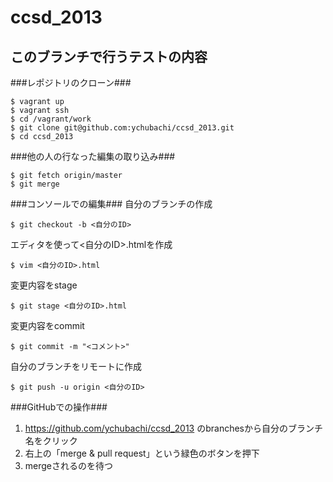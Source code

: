 ccsd_2013
=========

このブランチで行うテストの内容
-----

###レポジトリのクローン###
  ```
  $ vagrant up
  $ vagrant ssh
  $ cd /vagrant/work
  $ git clone git@github.com:ychubachi/ccsd_2013.git
  $ cd ccsd_2013
  ```

###他の人の行なった編集の取り込み###
  ```
  $ git fetch origin/master
  $ git merge
  ```

###コンソールでの編集###
自分のブランチの作成
  ```
  $ git checkout -b <自分のID>
  ```
エディタを使って<自分のID>.htmlを作成
  ```
  $ vim <自分のID>.html
  ```
変更内容をstage
  ```
  $ git stage <自分のID>.html
  ```
変更内容をcommit
  ```
  $ git commit -m "<コメント>"
  ```
自分のブランチをリモートに作成
  ```
  $ git push -u origin <自分のID>
  ```

###GitHubでの操作###

1. https://github.com/ychubachi/ccsd_2013 のbranchesから自分のブランチ名をクリック  
2. 右上の「merge & pull request」という緑色のボタンを押下  
3. mergeされるのを待つ
